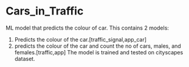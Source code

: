 # Cars_in_Traffic
ML model that predicts the colour of car.
This contains 2 models: 
1. Predicts the colour of the car.[traffic_signal,app_car]
2. predicts the colour of the car and count the no of cars, males, and females.[traffic,app]
The model is trained and tested on cityscapes dataset.
